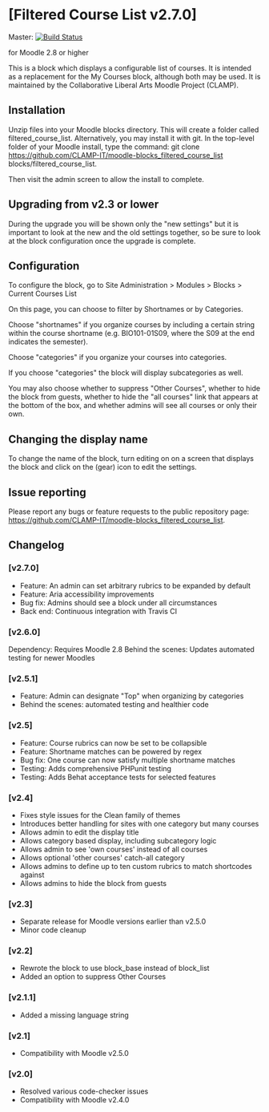# [Filtered Course List v2.7.0]

Master: [![Build Status](https://travis-ci.org/CLAMP-IT/moodle-blocks_filtered_course_list.svg?branch=master)](https://travis-ci.org/CLAMP-IT/moodle-blocks_filtered_course_list)

for Moodle 2.8 or higher

This is a block which displays a configurable list of courses. It is intended as a replacement for the My Courses block, although both may be used. It is maintained by the Collaborative Liberal Arts Moodle Project (CLAMP).

## Installation

Unzip files into your Moodle blocks directory. This will create a folder called filtered_course_list. Alternatively, you may install it with git. In the top-level folder of your Moodle install, type the command: git clone https://github.com/CLAMP-IT/moodle-blocks_filtered_course_list blocks/filtered_course_list.

Then visit the admin screen to allow the install to complete.

## Upgrading from v2.3 or lower

During the upgrade you will be shown only the "new settings" but it is important to look at the new and the old settings together, so be sure to look at the block configuration once the upgrade is complete. 

## Configuration ##

To configure the block, go to Site Administration > Modules > Blocks > Current Courses List

On this page, you can choose to filter by Shortnames or by Categories.

Choose "shortnames" if you organize courses by including a certain string within the course shortname (e.g. BIO101-01S09, where the S09 at the end indicates the semester).

Choose "categories" if you organize your courses into categories.

If you choose "categories" the block will display subcategories as well.

You may also choose whether to suppress "Other Courses", whether to hide the block from guests, whether to hide the "all courses" link that appears at the bottom of the box, and whether admins will see all courses or only their own.

## Changing the display name ##

To change the name of the block, turn editing on on a screen that displays the block and click on the (gear) icon to edit the settings.

## Issue reporting ##

Please report any bugs or feature requests to the public repository page: <https://github.com/CLAMP-IT/moodle-blocks_filtered_course_list>.

## Changelog ##

### [v2.7.0] ###
* Feature: An admin can set arbitrary rubrics to be expanded by default
* Feature: Aria accessibility improvements 
* Bug fix: Admins should see a block under all circumstances
* Back end: Continuous integration with Travis CI

### [v2.6.0] ###
Dependency: Requires Moodle 2.8
Behind the scenes: Updates automated testing for newer Moodles

### [v2.5.1] ###
* Feature: Admin can designate "Top" when organizing by categories
* Behind the scenes: automated testing and healthier code

### [v2.5] ###
* Feature: Course rubrics can now be set to be collapsible
* Feature: Shortname matches can be powered by regex
* Bug fix: One course can now satisfy multiple shortname matches
* Testing: Adds comprehensive PHPunit testing
* Testing: Adds Behat acceptance tests for selected features

### [v2.4] ###
* Fixes style issues for the Clean family of themes
* Introduces better handling for sites with one category but many courses
* Allows admin to edit the display title
* Allows category based display, including subcategory logic
* Allows admin to see 'own courses' instead of all courses
* Allows optional 'other courses' catch-all category
* Allows admins to define up to ten custom rubrics to match shortcodes against
* Allows admins to hide the block from guests

### [v2.3] ###
* Separate release for Moodle versions earlier than v2.5.0
* Minor code cleanup

### [v2.2] ###
* Rewrote the block to use block_base instead of block_list
* Added an option to suppress Other Courses

### [v2.1.1] ###
* Added a missing language string

### [v2.1] ###
* Compatibility with Moodle v2.5.0

### [v2.0] ###
* Resolved various code-checker issues
* Compatibility with Moodle v2.4.0
